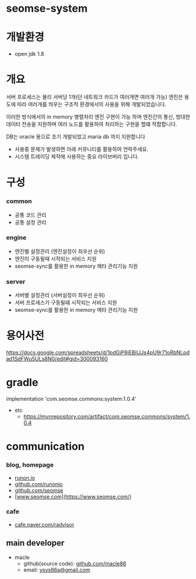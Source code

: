 # seomse-system

# 개발환경
- open jdk 1.8

# 개요
서버 프로세스는 물리 서버당 1개(단 네트워크 카드가 여러개면 여러개 가능) 엔진은 용도에 따라 여러개를 띄우는 구조적 환경에서의 사용을 위해 개발되었습니다.

이러한 방식에서의 in memory 병렬처리 엔진 구현이 가능 하며 엔진간의 통신, 방대한 데이터 전송을 지원하며 여러 노드를 활용하여 처리하는 구현을 할떄 적합합니다.

DB는 oracle 용으로 초기 개발되었고 maria db 까지 지원합니다
- 사용중 문제가 발생하면 아래 커뮤니티를 활용하여 연락주세요.
- 시스템 트레이딩 제작에 사용하는 중요 라이브버리 입니다.

# 구성
### common 
- 공통 코드 관리
- 공통 설정 관리

### engine
- 엔진별 설정관리 (엔진설정이 최우선 순위)
- 엔진이 구동될때 시작되는 서비스 지원
- seomse-sync를 활용한 in memory 메타 관리기능 지원

### server
- 서버별 설정관리 (서버설정이 최우선 순위)
- 서버 프로세스가 구동될떄 시작되는 서비스 지원
- seomse-sync를 활용한 in memory 메타 관리기능 지원

# 용어사전
https://docs.google.com/spreadsheets/d/1pdGiP8jEBiIJJs4pU9r71oRbNLpdad1SdFWu5ULs8N0/edit#gid=300093160

# gradle
implementation 'com.seomse.commons:system:1.0.4'
- etc
    - https://mvnrepository.com/artifact/com.seomse.commons/system/1.0.4

# communication
### blog, homepage
- [runon.io](https://runon.io)
- [github.com/runonio](https://github.com/runonio)
- [github.com/seomse](https://github.com/seomse)
- [www.seomse.com](https://www.seomse.com/)


### cafe
- [cafe.naver.com/radvisor](https://cafe.naver.com/radvisor)


## main developer
- macle
    - github(source code): [github.com/macle86](https://github.com/macle86)
    - email: ysys86a@gmail.com
